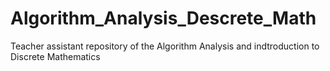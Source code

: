 # Algorithm_Analysis_Descrete_Math
Teacher assistant repository of the Algorithm Analysis and indtroduction to Discrete Mathematics
